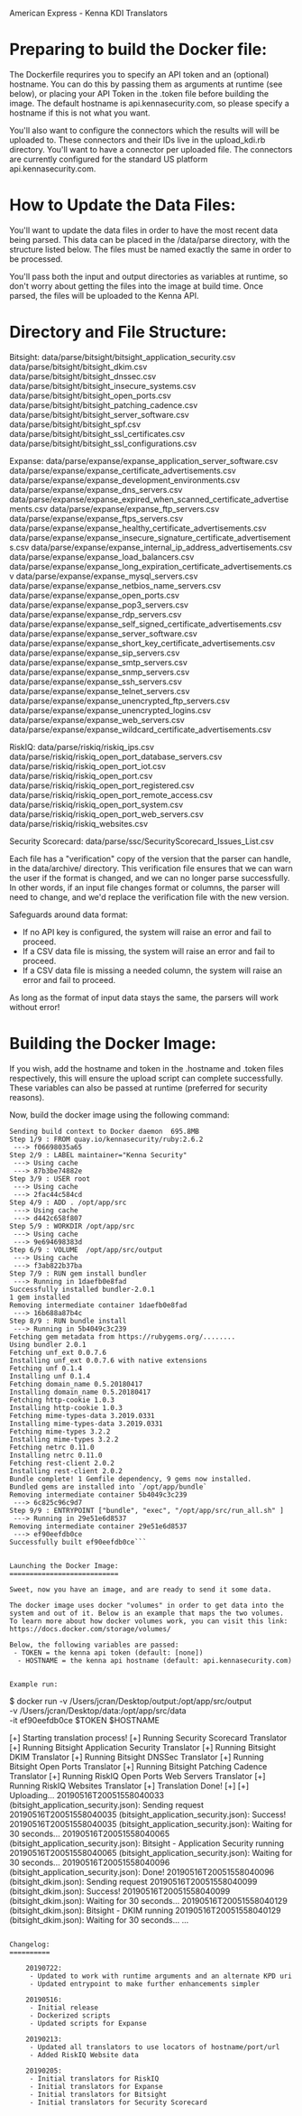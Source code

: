 


American Express - Kenna KDI Translators


Preparing to build the Docker file:
===================================

The Dockerfile requrires you to specify an API token and an (optional) hostname. You can do this by passing them as arguments at runtime (see below), or placing your API Token in the .token file before building the image. The default hostname is api.kennasecurity.com, so please specify a hostname if this is not what you want. 

You'll also want to configure the connectors which the results will will be uploaded to. These connectors and their IDs live in the upload_kdi.rb directory. You'll want to have a connector per uploaded file. The connectors are currently configured for the standard US platform api.kennasecurity.com. 

How to Update the Data Files:
=============================

You'll want to update the data files in order to have the most recent data being parsed. This data can be placed in the /data/parse directory, with the structure listed below. The files must be named exactly the same in order to be processed. 

You'll pass both the input and output directories as variables at runtime, so don't worry about getting the files into the image at build time. Once parsed, the files will be uploaded to the Kenna API.

Directory and File Structure: 
=============================

Bitsight: 
	data/parse/bitsight/bitsight_application_security.csv
	data/parse/bitsight/bitsight_dkim.csv
	data/parse/bitsight/bitsight_dnssec.csv
	data/parse/bitsight/bitsight_insecure_systems.csv
	data/parse/bitsight/bitsight_open_ports.csv
	data/parse/bitsight/bitsight_patching_cadence.csv
	data/parse/bitsight/bitsight_server_software.csv
	data/parse/bitsight/bitsight_spf.csv
	data/parse/bitsight/bitsight_ssl_certificates.csv
	data/parse/bitsight/bitsight_ssl_configurations.csv

Expanse: 
	data/parse/expanse/expanse_application_server_software.csv
	data/parse/expanse/expanse_certificate_advertisements.csv
	data/parse/expanse/expanse_development_environments.csv
	data/parse/expanse/expanse_dns_servers.csv
	data/parse/expanse/expanse_expired_when_scanned_certificate_advertisements.csv
	data/parse/expanse/expanse_ftp_servers.csv
	data/parse/expanse/expanse_ftps_servers.csv
	data/parse/expanse/expanse_healthy_certificate_advertisements.csv
	data/parse/expanse/expanse_insecure_signature_certificate_advertisements.csv
	data/parse/expanse/expanse_internal_ip_address_advertisements.csv
	data/parse/expanse/expanse_load_balancers.csv
	data/parse/expanse/expanse_long_expiration_certificate_advertisements.csv
	data/parse/expanse/expanse_mysql_servers.csv
	data/parse/expanse/expanse_netbios_name_servers.csv
	data/parse/expanse/expanse_open_ports.csv
	data/parse/expanse/expanse_pop3_servers.csv
	data/parse/expanse/expanse_rdp_servers.csv
	data/parse/expanse/expanse_self_signed_certificate_advertisements.csv
	data/parse/expanse/expanse_server_software.csv
	data/parse/expanse/expanse_short_key_certificate_advertisements.csv
	data/parse/expanse/expanse_sip_servers.csv
	data/parse/expanse/expanse_smtp_servers.csv
	data/parse/expanse/expanse_snmp_servers.csv
	data/parse/expanse/expanse_ssh_servers.csv
	data/parse/expanse/expanse_telnet_servers.csv
	data/parse/expanse/expanse_unencrypted_ftp_servers.csv
	data/parse/expanse/expanse_unencrypted_logins.csv
	data/parse/expanse/expanse_web_servers.csv
	data/parse/expanse/expanse_wildcard_certificate_advertisements.csv

RiskIQ: 
	data/parse/riskiq/riskiq_ips.csv
	data/parse/riskiq/riskiq_open_port_database_servers.csv
	data/parse/riskiq/riskiq_open_port_iot.csv
	data/parse/riskiq/riskiq_open_port.csv
	data/parse/riskiq/riskiq_open_port_registered.csv
	data/parse/riskiq/riskiq_open_port_remote_access.csv
	data/parse/riskiq/riskiq_open_port_system.csv
	data/parse/riskiq/riskiq_open_port_web_servers.csv
	data/parse/riskiq/riskiq_websites.csv

Security Scorecard: 
	data/parse/ssc/SecurityScorecard_Issues_List.csv

Each file has a "verification" copy of the version that the parser can handle, in the data/archive/ directory. This verification file ensures that we can warn the user if the format is changed, and we can no longer parse successfully. In other words, if an input file changes format or columns, the parser will need to change, and we'd replace the verification file with the new version.

Safeguards around data format:
 - If no API key is configured, the system will raise an error and fail to proceed.
 - If a CSV data file is missing, the system will raise an error and fail to proceed.
 - If a CSV data file is missing a needed column, the system will raise an error and fail to proceed.

As long as the format of input data stays the same, the parsers will work without error!

Building the Docker Image: 
==========================

If you wish, add the hostname and token in the .hostname and .token files respectively, this will ensure the upload script can complete successfully. These variables can also be passed at runtime (preferred for security reasons). 

Now, build the docker image using the following command: 

```footprinting master [20190516]$ docker build .
Sending build context to Docker daemon  695.8MB
Step 1/9 : FROM quay.io/kennasecurity/ruby:2.6.2
 ---> f06698035a65
Step 2/9 : LABEL maintainer="Kenna Security"
 ---> Using cache
 ---> 87b3be74882e
Step 3/9 : USER root
 ---> Using cache
 ---> 2fac44c584cd
Step 4/9 : ADD . /opt/app/src
 ---> Using cache
 ---> d442c658f807
Step 5/9 : WORKDIR /opt/app/src
 ---> Using cache
 ---> 9e694698383d
Step 6/9 : VOLUME  /opt/app/src/output
 ---> Using cache
 ---> f3ab822b37ba
Step 7/9 : RUN gem install bundler
 ---> Running in 1daefb0e8fad
Successfully installed bundler-2.0.1
1 gem installed
Removing intermediate container 1daefb0e8fad
 ---> 16b688a87b4c
Step 8/9 : RUN bundle install
 ---> Running in 5b4049c3c239
Fetching gem metadata from https://rubygems.org/........
Using bundler 2.0.1
Fetching unf_ext 0.0.7.6
Installing unf_ext 0.0.7.6 with native extensions
Fetching unf 0.1.4
Installing unf 0.1.4
Fetching domain_name 0.5.20180417
Installing domain_name 0.5.20180417
Fetching http-cookie 1.0.3
Installing http-cookie 1.0.3
Fetching mime-types-data 3.2019.0331
Installing mime-types-data 3.2019.0331
Fetching mime-types 3.2.2
Installing mime-types 3.2.2
Fetching netrc 0.11.0
Installing netrc 0.11.0
Fetching rest-client 2.0.2
Installing rest-client 2.0.2
Bundle complete! 1 Gemfile dependency, 9 gems now installed.
Bundled gems are installed into `/opt/app/bundle`
Removing intermediate container 5b4049c3c239
 ---> 6c825c96c9d7
Step 9/9 : ENTRYPOINT ["bundle", "exec", "/opt/app/src/run_all.sh" ]
 ---> Running in 29e51e6d8537
Removing intermediate container 29e51e6d8537
 ---> ef90eefdb0ce
Successfully built ef90eefdb0ce```


Launching the Docker Image: 
===========================

Sweet, now you have an image, and are ready to send it some data.

The docker image uses docker "volumes" in order to get data into the system and out of it. Below is an example that maps the two volumes. To learn more about how docker volumes work, you can visit this link: https://docs.docker.com/storage/volumes/

Below, the following variables are passed: 
 - TOKEN = the kenna api token (default: [none]) 
  - HOSTNAME = the kenna api hostname (default: api.kennasecurity.com)


Example run: 
```
$ docker run -v /Users/jcran/Desktop/output:/opt/app/src/output \
  -v /Users/jcran/Desktop/data:/opt/app/src/data  \
  -it ef90eefdb0ce $TOKEN $HOSTNAME

[+] Starting translation process!
[+] Running Security Scorecard Translator
[+] Running Bitsight Application Security Translator
[+] Running Bitsight DKIM Translator
[+] Running Bitsight DNSSec Translator
[+] Running Bitsight Open Ports Translator
[+] Running Bitsight Patching Cadence Translator
<snip>
[+] Running RiskIQ Open Ports Web Servers Translator
[+] Running RiskIQ Websites Translator
[+] Translation Done!
[+] 
[+] Uploading...
20190516T20051558040033 (bitsight_application_security.json): Sending request
20190516T20051558040035 (bitsight_application_security.json): Success!
20190516T20051558040035 (bitsight_application_security.json): Waiting for 30 seconds... 
20190516T20051558040065 (bitsight_application_security.json): Bitsight - Application Security running
20190516T20051558040065 (bitsight_application_security.json): Waiting for 30 seconds... 
20190516T20051558040096 (bitsight_application_security.json): Done!
20190516T20051558040096 (bitsight_dkim.json): Sending request
20190516T20051558040099 (bitsight_dkim.json): Success!
20190516T20051558040099 (bitsight_dkim.json): Waiting for 30 seconds... 
20190516T20051558040129 (bitsight_dkim.json): Bitsight - DKIM running
20190516T20051558040129 (bitsight_dkim.json): Waiting for 30 seconds... 
...
```

Changelog:
==========

	20190722:
	 - Updated to work with runtime arguments and an alternate KPD uri
	 - Updated entrypoint to make further enhancements simpler 

	20190516: 
	 - Initial release
	 - Dockerized scripts 
	 - Updated scripts for Expanse

	20190213:
	 - Updated all translators to use locators of hostname/port/url
	 - Added RiskIQ Website data 

	20190205:
	 - Initial translators for RiskIQ
	 - Initial translators for Expanse
	 - Initial translators for Bitsight
	 - Initial translators for Security Scorecard

